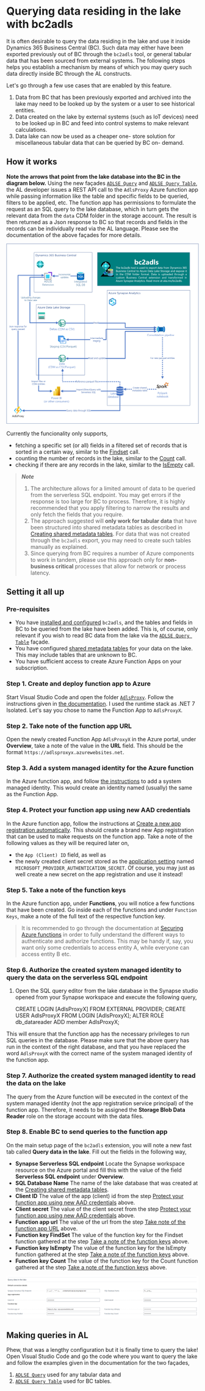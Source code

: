 # Querying data residing in the lake with bc2adls 

It is often desirable to query the data residing in the lake and use it inside Dynamics 365 Business Central (BC). Such data may either have been exported previously out of BC through the `bc2adls` tool, or general tabular data that has been sourced from external systems. The following steps helps you establish a mechanism by means of which you may query such data directly inside BC through the AL constructs. 

Let's go through a few use cases that are enabled by this feature.
1. Data from BC that has been previously exported and archived into the lake may need to be looked up by the system or a user to see historical entities.
1. Data created on the lake by external systems (such as IoT devices) need to be looked up in BC and feed into control systems to make relevant calculations.
1. Data lake can now be used as a cheaper one- store solution for miscellaneous tabular data that can be queried by BC on- demand.

## How it works
**Note the arrows that point from the lake database into the BC in the diagram below.** Using the new façades [`ADLSE Query`](/businessCentral/src/Query/ADLSEQuery.Codeunit.al) and [`ADLSE Query Table`](/businessCentral/src/Query/ADLSEQueryTable.Codeunit.al), the AL developer issues a REST API call to the `AdlsProxy` Azure function app while passing information like the table and specific fields to be queried, filters to be applied, etc. The function app has permissions to formulate the request as an SQL query to the lake database, which in turn gets the relevant data from the `data` CDM folder in the storage account. The result is then returned as a Json response to BC so that records and fields in the records can be individually read via the AL language. Please see the documentation of the above façades for more details.

![Architecture](/.assets/architecture.png "Flow of data") 

Currently the funcionality only supports, 
- fetching a specific set (or all) fields in a filtered set of records that is sorted in a certain way, similar to the [Findset](https://learn.microsoft.com/en-us/dynamics365/business-central/dev-itpro/developer/methods-auto/recordref/recordref-findset-method) call.
- counting the number of records in the lake, similar to the [Count](https://learn.microsoft.com/en-us/dynamics365/business-central/dev-itpro/developer/methods-auto/recordref/recordref-count-method) call.
- checking if there are any records in the lake, similar to the [IsEmpty](https://learn.microsoft.com/en-us/dynamics365/business-central/dev-itpro/developer/methods-auto/recordref/recordref-isempty-method) call.

> **<em>Note</em>** 
> 1. The architecture allows for a limited amount of data to be queried from the serverless SQL endpoint. You may get errors if the response is too large for BC to process. Therefore, it is highly recommended that you apply filtering to narrow the results and only fetch the fields that you require.
> 1. The approach suggested will **only work for tabular data** that have been structured into shared metadata tables as described in [Creating shared metadata tables](/.assets/SharedMetadataTables.md). For data that was not created through the `bc2adls` export, you may need to create such tables manually as explained.
> 1. Since querying from BC requires a number of Azure components to work in tandem, please use this approach only for **non- business critical** processes that allow for network or process latency. 

## Setting it all up

### Pre-requisites
- You have [installed and configured](/.assets/Setup.md) `bc2adls`, and the tables and fields in BC to be queried from the lake have been added. This is, of course, only relevant if you wish to read BC data from the lake via the [`ADLSE Query Table`](/businessCentral/src/Query/ADLSEQueryTable.Codeunit.al) façade.
- You have configured [shared metadata tables](/.assets/SharedMetadataTables.md) for your data on the lake. This may include tables that are unknown to BC.
- You have sufficient access to create Azure Function Apps on your subscription.

### Step 1. Create and deploy function app to Azure
Start Visual Studio Code and open the folder [`AdlsProxy`](/AdlsProxy/). Follow the instructions given in [the documentation](https://learn.microsoft.com/en-us/azure/azure-functions/create-first-function-vs-code-csharp?tabs=in-process). I used the runtime stack as .NET 7 Isolated. Let's say you chose to name the Function App to `AdlsProxyX`.

### Step 2. Take note of the function app URL
Open the newly created Function App `AdlsProxyX` in the Azure portal, under **Overview**, take a note of the value in the **URL** field. This should be the format `https://adlsproxyx.azurewebsites.net`.

### Step 3. Add a system managed identity for the Azure function
In the Azure function app, and follow [the instructions](https://learn.microsoft.com/en-us/azure/app-service/overview-managed-identity?tabs=portal%2Chttp#add-a-system-assigned-identity) to add a system managed identity. This would create an identity named (usually) the same as the Function App.

### Step 4. Protect your function app using new AAD credentials
In the Azure function app, follow the instructions at [Create a new app registration automatically](https://learn.microsoft.com/en-us/azure/app-service/configure-authentication-provider-aad#--option-1-create-a-new-app-registration-automatically). This should create a brand new App registration that can be used to make requests on the function app. Take a note of the following values as they will be required later on,
- the `App (Client) ID` field, as well as 
- the newly created client secret stored as the [application setting](https://learn.microsoft.com/en-us/azure/azure-functions/functions-how-to-use-azure-function-app-settings?tabs=portal) named `MICROSOFT_PROVIDER_AUTHENTICATION_SECRET`. Of course, you may just as well create a new secret on the app registration and use it instead!

### Step 5. Take a note of the function keys
In the Azure function app, under **Functions**, you will notice a few functions that have been created. Go inside each of the functions and under `Function Keys`, make a note of the full text of the respective function key. 
> It is recommended to go through the documentation at [Securing Azure functions](https://learn.microsoft.com/en-us/azure/azure-functions/security-concepts) in order to fully understand the different ways to authenticate and authorize functions. This may be handy if, say, you want only some credentials to access entity A, while everyone can access entity B etc. 

### Step 6. Authorize the created system managed identity to query the data on the serverless SQL endpoint
1. Open the SQL query editor from the lake database in the Synapse studio opened from your Synapse workspace and execute the following query,

    CREATE LOGIN [AdlsProxyX] FROM EXTERNAL PROVIDER;
    CREATE USER AdlsProxyX FROM LOGIN [AdlsProxyX];
    ALTER ROLE db_datareader ADD member AdlsProxyX;

This will ensure that the function app has the necessary privileges to run SQL queries in the database. Please make sure that the above query has run in the context of the right database, and that you have replaced the word `AdlsProxyX` with the correct name of the system managed identity of the function app. 

### Step 7. Authorize the created system managed identity to read the data on the lake
The query from the Azure function will be executed in the context of the system managed identity (not the app registration service principal) of the function app. Therefore, it needs to be assigned the **Storage Blob Data Reader** role on the storage account with the data files.

### Step 8. Enable BC to send queries to the function app 
On the main setup page of the `bc2adls` extension, you will note a new fast tab called **Query data in the lake**. Fill out the fields in the following way,
- **Synapse Serverless SQL endpoint** Locate the Synapse workspace resource on the Azure portal and fill this with the value of the field **Serverless SQL endpoint** under **Overview**.
- **SQL Database Name** The name of the lake database that was created at the [Creating shared metadata tables](/.assets/SharedMetadataTables.md).
- **Client ID** The value of the app (client) id from the step [Protect your function app using new AAD credentials](#protect-your-function-app-using-new-aad-credentials) above.
- **Client secret** The value of the client secret from the step [Protect your function app using new AAD credentials](#protect-your-function-app-using-new-aad-credentials) above.
- **Function app url** The value of the url from the step [Take note of the function app URL](#take-note-of-the-function-app-url) above.
- **Function key FindSet** The value of the function key for the Findset function gathered at the step [Take a note of the function keys](#take-a-note-of-the-function-keys) above.
- **Function key IsEmpty** The value of the function key for the IsEmpty function gathered at the step [Take a note of the function keys](#take-a-note-of-the-function-keys) above.
- **Function key Count** The value of the function key for the Count function gathered at the step [Take a note of the function keys](#take-a-note-of-the-function-keys) above.

![Screenshot](/.assets/QueryDataInTheLake.png "bc2adls setup page") 

## Making queries in AL
Phew, that was a lengthy configuration but it is finally time to query the lake! Open Visual Studio Code and go the code where you want to query the lake and follow the examples given in the documentation for the two façades,
1. [`ADLSE Query`](/businessCentral/src/Query/ADLSEQuery.Codeunit.al) used for any tabular data and
1. [`ADLSE Query Table`](/businessCentral/src/Query/ADLSEQueryTable.Codeunit.al) used for BC tables.
